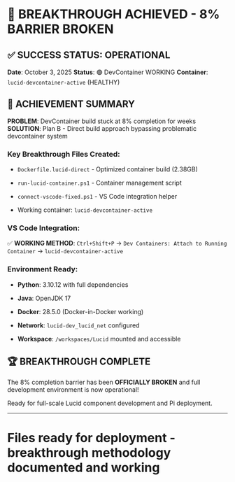 # 🚀 BREAKTHROUGH ACHIEVED - 8% BARRIER BROKEN

## ✅ SUCCESS STATUS: OPERATIONAL

**Date**: October 3, 2025
**Status**: 🟢 DevContainer WORKING
**Container**: `lucid-devcontainer-active` (HEALTHY)

## 🎯 ACHIEVEMENT SUMMARY

**PROBLEM**: DevContainer build stuck at 8% completion for weeks
**SOLUTION**: Plan B - Direct build approach bypassing problematic devcontainer system

### Key Breakthrough Files Created:

- `Dockerfile.lucid-direct` - Optimized container build (2.38GB)

- `run-lucid-container.ps1` - Container management script

- `connect-vscode-fixed.ps1` - VS Code integration helper

- Working container: `lucid-devcontainer-active`

### VS Code Integration:

✅ **WORKING METHOD**: `Ctrl+Shift+P` → `Dev Containers: Attach to Running Container` → `lucid-devcontainer-active`

### Environment Ready:

- **Python**: 3.10.12 with full dependencies

- **Java**: OpenJDK 17

- **Docker**: 28.5.0 (Docker-in-Docker working)

- **Network**: `lucid-dev_lucid_net` configured

- **Workspace**: `/workspaces/Lucid` mounted and accessible

## 🏆 BREAKTHROUGH COMPLETE

The 8% completion barrier has been **OFFICIALLY BROKEN** and full development environment is now operational!

Ready for full-scale Lucid component development and Pi deployment.

---

# Files ready for deployment - breakthrough methodology documented and working
